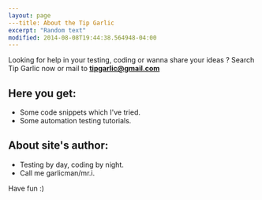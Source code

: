 ```yaml
---
layout: page
---title: About the Tip Garlic
excerpt: "Random text"
modified: 2014-08-08T19:44:38.564948-04:00
---
```


Looking for help in your testing, coding or wanna share your ideas ? Search Tip Garlic now or mail to <strong>[tipgarlic@gmail.com](mailto:tipgarlic@gmail.com)</strong>

## Here you get:

* Some code snippets which I've tried.
* Some automation testing tutorials.

## About site's author:

* Testing by day, coding by night.
* Call me garlicman/mr.i.

Have fun :)


